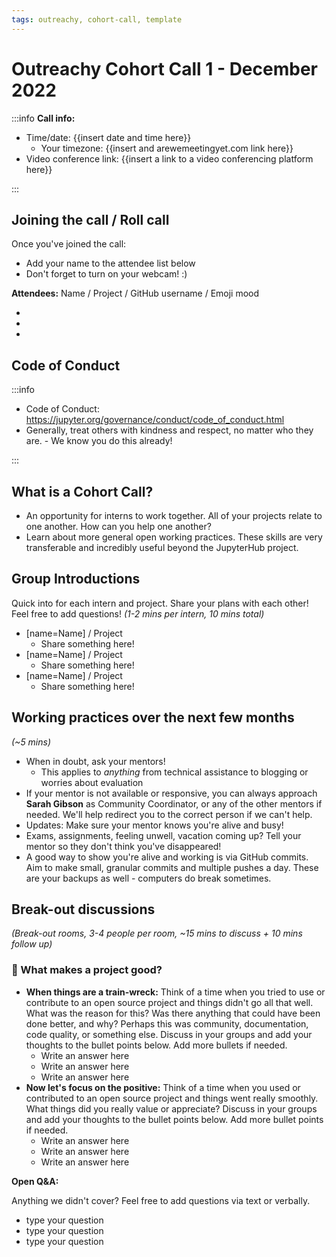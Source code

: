 ```yaml
---
tags: outreachy, cohort-call, template
---
```


# Outreachy Cohort Call 1 - December 2022

:::info
**Call info:**

- Time/date: {{insert date and time here}}
  - Your timezone: {{insert and arewemeetingyet.com link here}}
- Video conference link: {{insert a link to a video conferencing platform here}}

:::

## Joining the call / Roll call

Once you've joined the call:

- Add your name to the attendee list below
- Don't forget to turn on your webcam! :)

**Attendees:** Name / Project / GitHub username / Emoji mood

-
-
-

## Code of Conduct

:::info

- Code of Conduct: https://jupyter.org/governance/conduct/code_of_conduct.html
- Generally, treat others with kindness and respect, no matter who they are. - We know you do this already!

:::

## What is a Cohort Call?

- An opportunity for interns to work together. All of your projects relate to one another. How can you help one another?
- Learn about more general open working practices. These skills are very transferable and incredibly useful beyond the JupyterHub project.

## Group Introductions

Quick into for each intern and project. Share your plans with each other! Feel free to add questions! _(1-2 mins per intern, 10 mins total)_

- [name=Name] / Project
  - Share something here!
- [name=Name] / Project
  - Share something here!
- [name=Name] / Project
  - Share something here!

## Working practices over the next few months

_(~5 mins)_

- When in doubt, ask your mentors!
  - This applies to _anything_ from technical assistance to blogging or worries about evaluation
- If your mentor is not available or responsive, you can always approach **Sarah Gibson** as Community Coordinator, or any of the other mentors if needed. We'll help redirect you to the correct person if we can't help.
- Updates: Make sure your mentor knows you're alive and busy!
- Exams, assignments, feeling unwell, vacation coming up? Tell your mentor so they don't think you've disappeared!
- A good way to show you're alive and working is via GitHub commits. Aim to make small, granular commits and multiple pushes a day. These are your backups as well - computers do break sometimes.

## Break-out discussions

_(Break-out rooms, 3-4 people per room, ~15 mins to discuss + 10 mins follow up)_

### 💬 What makes a project good?

- **When things are a train-wreck:** Think of a time when you tried to use or contribute to an open source project and things didn't go all that well. What was the reason for this? Was there anything that could have been done better, and why? Perhaps this was community, documentation, code quality, or something else. Discuss in your groups and add your thoughts to the bullet points below. Add more bullets if needed.
  - Write an answer here
  - Write an answer here
  - Write an answer here
- **Now let's focus on the positive:** Think of a time when you used or contributed to an open source project and things went really smoothly. What things did you really value or appreciate? Discuss in your groups and add your thoughts to the bullet points below. Add more bullet points if needed.
  - Write an answer here
  - Write an answer here
  - Write an answer here

**Open Q&A:**

Anything we didn't cover? Feel free to add questions via text or verbally.

- type your question
- type your question
- type your question
